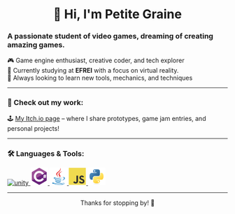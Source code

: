 <h1 align="center">👋 Hi, I'm Petite Graine</h1>
<h3>A passionate student of video games, dreaming of creating amazing games.</h3>

<p>
  🎮 Game engine enthusiast, creative coder, and tech explorer <br>
  🧠 Currently studying at <strong>EFREI</strong> with a focus on virtual reality. <br>
  🌱 Always looking to learn new tools, mechanics, and techniques <br>
</p>

---

<h3 align="left">🔗 Check out my work:</h3>
<p align="left">
  🕹️ <a href="https://petite-graine.itch.io/" target="_blank" rel="noreferrer">My Itch.io page</a> – where I share prototypes, game jam entries, and personal projects!
</p>

---

<h3 align="left">🛠️ Languages & Tools:</h3>
<p align="left">
  <a href="https://unity.com/" target="_blank" rel="noreferrer"> <img src="https://www.vectorlogo.zone/logos/unity3d/unity3d-icon.svg" alt="unity" width="40" height="40"/> </a>
  <a href="https://www.w3schools.com/cs/" target="_blank" rel="noreferrer"> <img src="https://raw.githubusercontent.com/devicons/devicon/master/icons/csharp/csharp-original.svg" alt="csharp" width="40" height="40"/> </a>
  <a href="https://www.java.com" target="_blank" rel="noreferrer"> <img src="https://raw.githubusercontent.com/devicons/devicon/master/icons/java/java-original.svg" alt="java" width="40" height="40"/> </a>
  <a href="https://developer.mozilla.org/en-US/docs/Web/JavaScript" target="_blank" rel="noreferrer"> <img src="https://raw.githubusercontent.com/devicons/devicon/master/icons/javascript/javascript-original.svg" alt="javascript" width="40" height="40"/> </a>
  <a href="https://www.python.org" target="_blank" rel="noreferrer"> <img src="https://raw.githubusercontent.com/devicons/devicon/master/icons/python/python-original.svg" alt="python" width="40" height="40"/> </a>
</p>

---

<p align="center">
  Thanks for stopping by! 🚀
</p>
